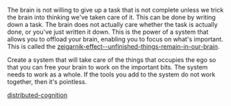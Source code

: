 The brain is not willing to give up a task that is not complete unless we trick the brain into thinking we've taken care of it. This can be done by writing down a task. The brain does not actually care whether the task is actually done, or you've just written it down. This is the power of a system that allows you to offload your brain, enabling you to focus on what's important. This is called the [zeigarnik-effect--unfinished-things-remain-in-our-brain](zeigarnik-effect--unfinished-things-remain-in-our-brain.md).

Create a system that will take care of the things that occupies the ego so that you can free your brain to work on the important bits. The system needs to work as a whole. If the tools you add to the system do not work together, then it's pointless.

[distributed-cognition](distributed-cognition.md)
